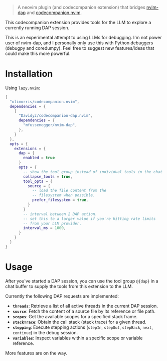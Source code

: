 > A neovim plugin (and codecompanion extension) that bridges 
> [nvim-dap](https://github.com/mfussenegger/nvim-dap) and [codecompanion.nvim](https://github.com/olimorris/codecompanion.nvim).

This codecompanion extension provides tools for the LLM to explore a currently
running DAP session.

This is an experimental attempt to using LLMs for debugging. I'm not power user
of nvim-dap, and I personally only use this with Python debuggers (debugpy and
coredumpy). Feel free to suggest new features/ideas that could make this more
powerful.

# Installation

Using `lazy.nvim`:
```lua
{
  "olimorris/codecompanion.nvim",
  dependencies = {
    {
      "Davidyz/codecompanion-dap.nvim",
      dependencies = {
        "mfussenegger/nvim-dap",
      },
    }
  },
  opts = {
    extensions = {
      dap = {
        enabled = true
      }
      opts = {
        -- show the tool group instead of individual tools in the chat buffer
        collapse_tools = true,
        tool_opts = {
          source = {
            -- load the file content from the
            -- filesystem when possible.
            prefer_filesystem = true,
          }
        }
        -- interval between 2 DAP action.
        -- set this to a larger value if you're hitting rate limits
        -- from your LLM provider.
        interval_ms = 1000, 
      }
    }
  }
}
```

# Usage

After you've started a DAP session, you can use the tool group `@{dap}` in a chat 
buffer to supply the tools from this extension to the LLM.

Currently the following DAP requests are implemented:

*   **`threads`**: Retrieve a list of all active threads in the current DAP session.
*   **`source`**: Fetch the content of a source file by its reference or file path.
*   **`scopes`**: Get the available scopes for a specified stack frame.
*   **`stackTrace`**: Obtain the call stack (stack trace) for a given thread.
* **`stepping`**: Execute stepping actions (`stepIn`, `stepOut`, `stepBack`, `next`,
  `continue`) in the
  debug session.
*   **`variables`**: Inspect variables within a specific scope or variable reference.

More features are on the way.
